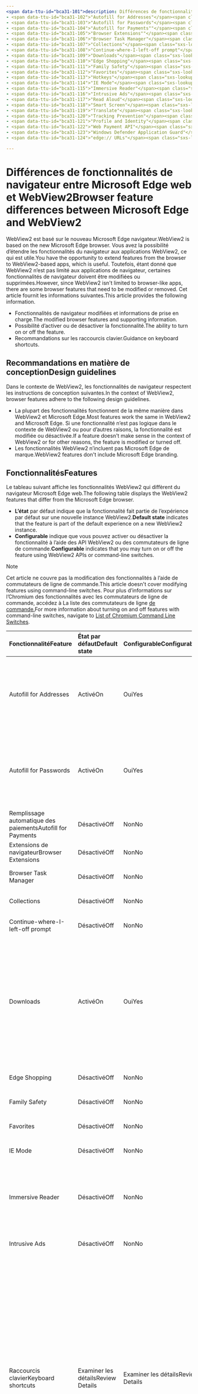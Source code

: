 ```yaml
---
<span data-ttu-id="bca31-101">description: Différences de fonctionnalités entre le titre Microsoft Edge et WebView2 : différences de fonctionnalités entre Microsoft Edge et l’auteur WebView2 : MSEdgeTeam ms.author: msedgedevrel ms.date: 19/04/2021 ms.topic: conceptual ms.prod: microsoft-edge ms.technology: webview keywords: IWebView2, IWebView2WebView, WebView2, webview, wpf apps, wpf, edge, ICoreWebView2, ICoreWebView2Host, browser control, edge html no-loc:</span><span class="sxs-lookup"><span data-stu-id="bca31-101">description: Feature differences between Microsoft Edge and WebView2 title: Feature differences between Microsoft Edge and WebView2 author: MSEdgeTeam ms.author: msedgedevrel ms.date: 04/19/2021 ms.topic: conceptual ms.prod: microsoft-edge ms.technology: webview keywords: IWebView2, IWebView2WebView, WebView2, webview, wpf apps, wpf, edge, ICoreWebView2, ICoreWebView2Host, browser control, edge html no-loc:</span></span>
- <span data-ttu-id="bca31-102">"Autofill for Addresses"</span><span class="sxs-lookup"><span data-stu-id="bca31-102">"Autofill for Addresses"</span></span>
- <span data-ttu-id="bca31-103">"Autofill for Passwords"</span><span class="sxs-lookup"><span data-stu-id="bca31-103">"Autofill for Passwords"</span></span>
- <span data-ttu-id="bca31-104">"Autofill for Payments""</span><span class="sxs-lookup"><span data-stu-id="bca31-104">"Autofill for Payments""</span></span>
- <span data-ttu-id="bca31-105">"Browser Extensions""</span><span class="sxs-lookup"><span data-stu-id="bca31-105">"Browser Extensions""</span></span>
- <span data-ttu-id="bca31-106">"Browser Task Manager"</span><span class="sxs-lookup"><span data-stu-id="bca31-106">"Browser Task Manager"</span></span>
- <span data-ttu-id="bca31-107">"Collections"</span><span class="sxs-lookup"><span data-stu-id="bca31-107">"Collections"</span></span>
- <span data-ttu-id="bca31-108">"Continue-where-I-left-off prompt"</span><span class="sxs-lookup"><span data-stu-id="bca31-108">"Continue-where-I-left-off prompt"</span></span>
- <span data-ttu-id="bca31-109">"Downloads"</span><span class="sxs-lookup"><span data-stu-id="bca31-109">"Downloads"</span></span>
- <span data-ttu-id="bca31-110">"Edge Shopping"</span><span class="sxs-lookup"><span data-stu-id="bca31-110">"Edge Shopping"</span></span>
- <span data-ttu-id="bca31-111">"Family Safety"</span><span class="sxs-lookup"><span data-stu-id="bca31-111">"Family Safety"</span></span>
- <span data-ttu-id="bca31-112">"Favorites"</span><span class="sxs-lookup"><span data-stu-id="bca31-112">"Favorites"</span></span>
- <span data-ttu-id="bca31-113">"Hotkeys"</span><span class="sxs-lookup"><span data-stu-id="bca31-113">"Hotkeys"</span></span>
- <span data-ttu-id="bca31-114">"IE Mode"</span><span class="sxs-lookup"><span data-stu-id="bca31-114">"IE Mode"</span></span>
- <span data-ttu-id="bca31-115">"Immersive Reader"</span><span class="sxs-lookup"><span data-stu-id="bca31-115">"Immersive Reader"</span></span>
- <span data-ttu-id="bca31-116">"Intrusive Ads"</span><span class="sxs-lookup"><span data-stu-id="bca31-116">"Intrusive Ads"</span></span>
- <span data-ttu-id="bca31-117">"Read Aloud"</span><span class="sxs-lookup"><span data-stu-id="bca31-117">"Read Aloud"</span></span>
- <span data-ttu-id="bca31-118">"Smart Screen"</span><span class="sxs-lookup"><span data-stu-id="bca31-118">"Smart Screen"</span></span>
- <span data-ttu-id="bca31-119">"Translate"</span><span class="sxs-lookup"><span data-stu-id="bca31-119">"Translate"</span></span>
- <span data-ttu-id="bca31-120">"Tracking Prevention"</span><span class="sxs-lookup"><span data-stu-id="bca31-120">"Tracking Prevention"</span></span>
- <span data-ttu-id="bca31-121">"Profile and Identity"</span><span class="sxs-lookup"><span data-stu-id="bca31-121">"Profile and Identity"</span></span>
- <span data-ttu-id="bca31-122">"Web Payment API"</span><span class="sxs-lookup"><span data-stu-id="bca31-122">"Web Payment API"</span></span>
- <span data-ttu-id="bca31-123">"Windows Defender Application Guard"</span><span class="sxs-lookup"><span data-stu-id="bca31-123">"Windows Defender Application Guard"</span></span>
- <span data-ttu-id="bca31-124">"edge:// URLs"</span><span class="sxs-lookup"><span data-stu-id="bca31-124">"edge:// URLs"</span></span>

---
```

# <a name="browser-feature-differences-between-microsoft-edge-and-webview2"></a><span data-ttu-id="bca31-125">Différences de fonctionnalités de navigateur entre Microsoft Edge web et WebView2</span><span class="sxs-lookup"><span data-stu-id="bca31-125">Browser feature differences between Microsoft Edge and WebView2</span></span>  

<span data-ttu-id="bca31-126">WebView2 est basé sur le nouveau Microsoft Edge navigateur.</span><span class="sxs-lookup"><span data-stu-id="bca31-126">WebView2 is based on the new Microsoft Edge browser.</span></span>  <span data-ttu-id="bca31-127">Vous avez la possibilité d’étendre les fonctionnalités du navigateur aux applications WebView2, ce qui est utile.</span><span class="sxs-lookup"><span data-stu-id="bca31-127">You have the opportunity to extend features from the browser to WebView2-based apps, which is useful.</span></span>  <span data-ttu-id="bca31-128">Toutefois, étant donné que WebView2 n’est pas limité aux applications de navigateur, certaines fonctionnalités de navigateur doivent être modifiées ou supprimées.</span><span class="sxs-lookup"><span data-stu-id="bca31-128">However, since WebView2 isn't limited to browser-like apps, there are some browser features that need to be modified or removed.</span></span>  <span data-ttu-id="bca31-129">Cet article fournit les informations suivantes.</span><span class="sxs-lookup"><span data-stu-id="bca31-129">This article provides the following information.</span></span>  

*   <span data-ttu-id="bca31-130">Fonctionnalités de navigateur modifiées et informations de prise en charge.</span><span class="sxs-lookup"><span data-stu-id="bca31-130">The modified browser features and supporting information.</span></span>   
*   <span data-ttu-id="bca31-131">Possibilité d’activer ou de désactiver la fonctionnalité.</span><span class="sxs-lookup"><span data-stu-id="bca31-131">The ability to turn on or off the feature.</span></span>  
*   <span data-ttu-id="bca31-132">Recommandations sur les raccourcis clavier.</span><span class="sxs-lookup"><span data-stu-id="bca31-132">Guidance on keyboard shortcuts.</span></span>  
    
## <a name="design-guidelines"></a><span data-ttu-id="bca31-133">Recommandations en matière de conception</span><span class="sxs-lookup"><span data-stu-id="bca31-133">Design guidelines</span></span>  

<span data-ttu-id="bca31-134">Dans le contexte de WebView2, les fonctionnalités de navigateur respectent les instructions de conception suivantes.</span><span class="sxs-lookup"><span data-stu-id="bca31-134">In the context of WebView2, browser features adhere to the following design guidelines.</span></span>  

*   <span data-ttu-id="bca31-135">La plupart des fonctionnalités fonctionnent de la même manière dans WebView2 et Microsoft Edge.</span><span class="sxs-lookup"><span data-stu-id="bca31-135">Most features work the same in WebView2 and Microsoft Edge.</span></span>  <span data-ttu-id="bca31-136">Si une fonctionnalité n’est pas logique dans le contexte de WebView2 ou pour d’autres raisons, la fonctionnalité est modifiée ou désactivée.</span><span class="sxs-lookup"><span data-stu-id="bca31-136">If a feature doesn't make sense in the context of WebView2 or for other reasons, the feature is modified or turned off.</span></span> 
*   <span data-ttu-id="bca31-137">Les fonctionnalités WebView2 n’incluent pas Microsoft Edge de marque.</span><span class="sxs-lookup"><span data-stu-id="bca31-137">WebView2 features don't include Microsoft Edge branding.</span></span>  
    
## <a name="features"></a><span data-ttu-id="bca31-138">Fonctionnalités</span><span class="sxs-lookup"><span data-stu-id="bca31-138">Features</span></span>  

<span data-ttu-id="bca31-139">Le tableau suivant affiche les fonctionnalités WebView2 qui diffèrent du navigateur Microsoft Edge web.</span><span class="sxs-lookup"><span data-stu-id="bca31-139">The following table displays the WebView2 features that differ from the Microsoft Edge browser.</span></span>   

*   <span data-ttu-id="bca31-140">**L’état** par défaut indique que la fonctionnalité fait partie de l’expérience par défaut sur une nouvelle instance WebView2.</span><span class="sxs-lookup"><span data-stu-id="bca31-140">**Default state** indicates that the feature is part of the default experience on a new WebView2 instance.</span></span>  
*   <span data-ttu-id="bca31-141">**Configurable** indique que vous pouvez activer ou désactiver la fonctionnalité à l’aide des API WebView2 ou des commutateurs de ligne de commande.</span><span class="sxs-lookup"><span data-stu-id="bca31-141">**Configurable** indicates that you may turn on or off the feature using WebView2 APIs or command-line switches.</span></span>  
    
> [!NOTE]  
> <span data-ttu-id="bca31-142">Cet article ne couvre pas la modification des fonctionnalités à l’aide de commutateurs de ligne de commande.</span><span class="sxs-lookup"><span data-stu-id="bca31-142">This article doesn't cover modifying features using command-line switches.</span></span>  <span data-ttu-id="bca31-143">Pour plus d’informations sur l’Chromium des fonctionnalités avec les commutateurs de ligne de commande, accédez à La liste des commutateurs de ligne [de commande.][PeterExperimentsChromiumCommandLineSwitches]</span><span class="sxs-lookup"><span data-stu-id="bca31-143">For more information about turning on and off features with command-line switches, navigate to [List of Chromium Command Line Switches][PeterExperimentsChromiumCommandLineSwitches].</span></span>  
    
| <span data-ttu-id="bca31-144">Fonctionnalité</span><span class="sxs-lookup"><span data-stu-id="bca31-144">Feature</span></span> | <span data-ttu-id="bca31-145">État par défaut</span><span class="sxs-lookup"><span data-stu-id="bca31-145">Default state</span></span> | <span data-ttu-id="bca31-146">Configurable</span><span class="sxs-lookup"><span data-stu-id="bca31-146">Configurable</span></span> | <span data-ttu-id="bca31-147">Détails</span><span class="sxs-lookup"><span data-stu-id="bca31-147">Details</span></span> |  
|:--- |:--- |:--- | :--- |  
| Autofill for Addresses | <span data-ttu-id="bca31-148">Activé</span><span class="sxs-lookup"><span data-stu-id="bca31-148">On</span></span> | <span data-ttu-id="bca31-149">Oui</span><span class="sxs-lookup"><span data-stu-id="bca31-149">Yes</span></span> | <span data-ttu-id="bca31-150">Cette fonctionnalité est désactivée par défaut, vous pouvez l’activer ou la désactiver à l’aide des API de remplissage automatique WebView2.</span><span class="sxs-lookup"><span data-stu-id="bca31-150">This feature is turned on by default, you may turn it on or off using WebView2 Autofill APIs.</span></span>  |  
| Autofill for Passwords | <span data-ttu-id="bca31-151">Activé</span><span class="sxs-lookup"><span data-stu-id="bca31-151">On</span></span> | <span data-ttu-id="bca31-152">Oui</span><span class="sxs-lookup"><span data-stu-id="bca31-152">Yes</span></span> | <span data-ttu-id="bca31-153">Cette fonctionnalité est désactivée par défaut, vous pouvez l’activer ou la désactiver à l’aide des API de remplissage automatique WebView2.</span><span class="sxs-lookup"><span data-stu-id="bca31-153">This feature is turned on by default, you may turn it on or off using WebView2 Autofill APIs.</span></span>  |  
| <span data-ttu-id="bca31-154">Remplissage automatique des paiements</span><span class="sxs-lookup"><span data-stu-id="bca31-154">Autofill for Payments</span></span> | <span data-ttu-id="bca31-155">Désactivé</span><span class="sxs-lookup"><span data-stu-id="bca31-155">Off</span></span> | <span data-ttu-id="bca31-156">Non</span><span class="sxs-lookup"><span data-stu-id="bca31-156">No</span></span> | <span data-ttu-id="bca31-157">Cette fonctionnalité est désactivée.</span><span class="sxs-lookup"><span data-stu-id="bca31-157">This feature is turned off.</span></span>  |  
| <span data-ttu-id="bca31-158">Extensions de navigateur</span><span class="sxs-lookup"><span data-stu-id="bca31-158">Browser Extensions</span></span> | <span data-ttu-id="bca31-159">Désactivé</span><span class="sxs-lookup"><span data-stu-id="bca31-159">Off</span></span> | <span data-ttu-id="bca31-160">Non</span><span class="sxs-lookup"><span data-stu-id="bca31-160">No</span></span> | <span data-ttu-id="bca31-161">Cette fonctionnalité est désactivée.</span><span class="sxs-lookup"><span data-stu-id="bca31-161">This feature is turned off.</span></span>  |  
| Browser Task Manager | <span data-ttu-id="bca31-162">Désactivé</span><span class="sxs-lookup"><span data-stu-id="bca31-162">Off</span></span> | <span data-ttu-id="bca31-163">Non</span><span class="sxs-lookup"><span data-stu-id="bca31-163">No</span></span> | <span data-ttu-id="bca31-164">Cette fonctionnalité est désactivée.</span><span class="sxs-lookup"><span data-stu-id="bca31-164">This feature is turned off.</span></span>  |  
| Collections | <span data-ttu-id="bca31-165">Désactivé</span><span class="sxs-lookup"><span data-stu-id="bca31-165">Off</span></span> | <span data-ttu-id="bca31-166">Non</span><span class="sxs-lookup"><span data-stu-id="bca31-166">No</span></span> | <span data-ttu-id="bca31-167">Cette fonctionnalité est désactivée.</span><span class="sxs-lookup"><span data-stu-id="bca31-167">This feature is turned off.</span></span>  |  
| Continue-where-I-left-off prompt | <span data-ttu-id="bca31-168">Désactivé</span><span class="sxs-lookup"><span data-stu-id="bca31-168">Off</span></span> | <span data-ttu-id="bca31-169">Non</span><span class="sxs-lookup"><span data-stu-id="bca31-169">No</span></span> | <span data-ttu-id="bca31-170">Cette fonctionnalité est désactivée.</span><span class="sxs-lookup"><span data-stu-id="bca31-170">This feature is turned off.</span></span>  |  
| Downloads | <span data-ttu-id="bca31-171">Activé</span><span class="sxs-lookup"><span data-stu-id="bca31-171">On</span></span> | <span data-ttu-id="bca31-172">Oui</span><span class="sxs-lookup"><span data-stu-id="bca31-172">Yes</span></span> | <span data-ttu-id="bca31-173">WebView2 fournit une API qui vous permet de personnaliser l’interface utilisateur de téléchargement pour manipuler les téléchargements.</span><span class="sxs-lookup"><span data-stu-id="bca31-173">WebView2 provides an API that allows you to customize the download UI to manipulate downloads.</span></span> <span data-ttu-id="bca31-174">Par exemple, vous pouvez bloquer, rediriger, enregistrer, suspendre, etc.</span><span class="sxs-lookup"><span data-stu-id="bca31-174">For example, you can block, redirect, save, pause, and so on.</span></span>  <!--For more information, navigate to [download API][Webview2ReferenceDownloadApi].--> |  
| Edge Shopping | <span data-ttu-id="bca31-175">Désactivé</span><span class="sxs-lookup"><span data-stu-id="bca31-175">Off</span></span> | <span data-ttu-id="bca31-176">Non</span><span class="sxs-lookup"><span data-stu-id="bca31-176">No</span></span> | <span data-ttu-id="bca31-177">Cette fonctionnalité est désactivée.</span><span class="sxs-lookup"><span data-stu-id="bca31-177">This feature is turned off.</span></span>  |  
| Family Safety | <span data-ttu-id="bca31-178">Désactivé</span><span class="sxs-lookup"><span data-stu-id="bca31-178">Off</span></span> | <span data-ttu-id="bca31-179">Non</span><span class="sxs-lookup"><span data-stu-id="bca31-179">No</span></span> | <span data-ttu-id="bca31-180">Cette fonctionnalité est désactivée.</span><span class="sxs-lookup"><span data-stu-id="bca31-180">This feature is turned off.</span></span>  |  
| Favorites | <span data-ttu-id="bca31-181">Désactivé</span><span class="sxs-lookup"><span data-stu-id="bca31-181">Off</span></span> | <span data-ttu-id="bca31-182">Non</span><span class="sxs-lookup"><span data-stu-id="bca31-182">No</span></span> | <span data-ttu-id="bca31-183">Cette fonctionnalité est désactivée.</span><span class="sxs-lookup"><span data-stu-id="bca31-183">This feature is turned off.</span></span>  |  
| IE Mode | <span data-ttu-id="bca31-184">Désactivé</span><span class="sxs-lookup"><span data-stu-id="bca31-184">Off</span></span> | <span data-ttu-id="bca31-185">Non</span><span class="sxs-lookup"><span data-stu-id="bca31-185">No</span></span> | <span data-ttu-id="bca31-186">Cette fonctionnalité est désactivée.</span><span class="sxs-lookup"><span data-stu-id="bca31-186">This feature is turned off.</span></span>  |  
| Immersive Reader | <span data-ttu-id="bca31-187">Désactivé</span><span class="sxs-lookup"><span data-stu-id="bca31-187">Off</span></span> | <span data-ttu-id="bca31-188">Non</span><span class="sxs-lookup"><span data-stu-id="bca31-188">No</span></span> | <span data-ttu-id="bca31-189">Cette fonctionnalité dépend de l’interface utilisateur du navigateur pour l’interaction.</span><span class="sxs-lookup"><span data-stu-id="bca31-189">This feature depends on the browser UI for interaction.</span></span>  <span data-ttu-id="bca31-190">Cette fonctionnalité est désactivée.</span><span class="sxs-lookup"><span data-stu-id="bca31-190">This feature is turned off.</span></span>  |  
| Intrusive Ads | <span data-ttu-id="bca31-191">Désactivé</span><span class="sxs-lookup"><span data-stu-id="bca31-191">Off</span></span> | <span data-ttu-id="bca31-192">Non</span><span class="sxs-lookup"><span data-stu-id="bca31-192">No</span></span> | <span data-ttu-id="bca31-193">Cette fonctionnalité est désactivée.</span><span class="sxs-lookup"><span data-stu-id="bca31-193">This feature is turned off.</span></span>  |  
| <span data-ttu-id="bca31-194">Raccourcis clavier</span><span class="sxs-lookup"><span data-stu-id="bca31-194">Keyboard shortcuts</span></span> | <span data-ttu-id="bca31-195">Examiner les détails</span><span class="sxs-lookup"><span data-stu-id="bca31-195">Review Details</span></span> | <span data-ttu-id="bca31-196">Examiner les détails</span><span class="sxs-lookup"><span data-stu-id="bca31-196">Review Details</span></span> | <span data-ttu-id="bca31-197">Les raccourcis clavier qui sont désactivés par défaut n’ont pas de sens ou provoquent des problèmes dans WebView2.</span><span class="sxs-lookup"><span data-stu-id="bca31-197">The keyboard shortcuts that are turned off by default either don't make sense or cause problems in WebView2.</span></span>  <span data-ttu-id="bca31-198">Vous ne pouvez pas activer ou désactiver ces raccourcis.</span><span class="sxs-lookup"><span data-stu-id="bca31-198">You may not turn on or off these shortcuts.</span></span>  <span data-ttu-id="bca31-199">Au lieu de cela, vous pouvez écouter une combinaison de touches à l’aide de l’événement `AcceleratorKeyPressed` et créer une réponse personnalisée si nécessaire.</span><span class="sxs-lookup"><span data-stu-id="bca31-199">Instead, you may listen for a key combination using the `AcceleratorKeyPressed` event and create a custom response if needed.</span></span>  <span data-ttu-id="bca31-200">Pour plus d’informations, accédez à [d’autres informations sur les raccourcis clavier.](#additional-keyboard-shortcuts-information)</span><span class="sxs-lookup"><span data-stu-id="bca31-200">For more information, navigate to [Additional keyboard shortcuts information](#additional-keyboard-shortcuts-information).</span></span> |  
| <span data-ttu-id="bca31-201">Notifications Push</span><span class="sxs-lookup"><span data-stu-id="bca31-201">Push notifications</span></span> | <span data-ttu-id="bca31-202">Désactivé</span><span class="sxs-lookup"><span data-stu-id="bca31-202">Off</span></span> | <span data-ttu-id="bca31-203">Non</span><span class="sxs-lookup"><span data-stu-id="bca31-203">No</span></span> | <span data-ttu-id="bca31-204">Cette fonctionnalité n’est pas implémentée dans WebView2.</span><span class="sxs-lookup"><span data-stu-id="bca31-204">This feature is not implemented in WebView2.</span></span>  <span data-ttu-id="bca31-205">Pour plus d’informations, [accédez à Ajouter la prise en charge de l’API de notification HTML5 (#308).][GithubMicrosoftedgeWebview2feedbackIssues308]</span><span class="sxs-lookup"><span data-stu-id="bca31-205">For more information, navigate to [Add support for HTML5 Notification API (#308)][GithubMicrosoftedgeWebview2feedbackIssues308].</span></span> |  
| Read Aloud | <span data-ttu-id="bca31-206">Désactivé</span><span class="sxs-lookup"><span data-stu-id="bca31-206">Off</span></span> | <span data-ttu-id="bca31-207">Non</span><span class="sxs-lookup"><span data-stu-id="bca31-207">No</span></span> | <span data-ttu-id="bca31-208">Cette fonctionnalité est désactivée.</span><span class="sxs-lookup"><span data-stu-id="bca31-208">This feature is turned off.</span></span>  |  
| Smart Screen | <span data-ttu-id="bca31-209">Activé</span><span class="sxs-lookup"><span data-stu-id="bca31-209">On</span></span>`*` | <span data-ttu-id="bca31-210">Non</span><span class="sxs-lookup"><span data-stu-id="bca31-210">No</span></span> | `*` <span data-ttu-id="bca31-211">L’interface utilisateur de cette fonctionnalité a été supprimée, mais la fonctionnalité sous-jacente est toujours disponible.</span><span class="sxs-lookup"><span data-stu-id="bca31-211">The UI for this feature has been removed, however the underlying functionality is still available.</span></span>  <span data-ttu-id="bca31-212">En outre, vous pouvez désactiver Smart Screen l’utilisation d’un commutateur de ligne de commande.</span><span class="sxs-lookup"><span data-stu-id="bca31-212">Additionally, you may turn off Smart Screen using a command-line switch.</span></span>  |  
| Translate | <span data-ttu-id="bca31-213">Désactivé</span><span class="sxs-lookup"><span data-stu-id="bca31-213">Off</span></span> | <span data-ttu-id="bca31-214">Non</span><span class="sxs-lookup"><span data-stu-id="bca31-214">No</span></span> | <span data-ttu-id="bca31-215">Cette fonctionnalité est désactivée.</span><span class="sxs-lookup"><span data-stu-id="bca31-215">This feature is turned off.</span></span>  |  
| Tracking Prevention | <span data-ttu-id="bca31-216">Activé</span><span class="sxs-lookup"><span data-stu-id="bca31-216">On</span></span>`*` | <span data-ttu-id="bca31-217">Non</span><span class="sxs-lookup"><span data-stu-id="bca31-217">No</span></span> | `*` <span data-ttu-id="bca31-218">L’interface utilisateur de cette fonctionnalité a été supprimée, mais la fonctionnalité sous-jacente est toujours disponible.</span><span class="sxs-lookup"><span data-stu-id="bca31-218">The UI for this feature has been removed, however the underlying functionality is still available.</span></span>  <span data-ttu-id="bca31-219">La prévention du suivi est toujours équilibrée.</span><span class="sxs-lookup"><span data-stu-id="bca31-219">Tracking prevention is always set to balanced.</span></span>|  
| Profile and Identity | <span data-ttu-id="bca31-220">Désactivé</span><span class="sxs-lookup"><span data-stu-id="bca31-220">Off</span></span> | <span data-ttu-id="bca31-221">Non</span><span class="sxs-lookup"><span data-stu-id="bca31-221">No</span></span> | <span data-ttu-id="bca31-222">La fonctionnalité qui synchronise vos favoris, cookies, etc., est désactivée.</span><span class="sxs-lookup"><span data-stu-id="bca31-222">The feature that syncs your favorites, cookies, and so on, is turned off.</span></span>  |  
| Web Payment API | <span data-ttu-id="bca31-223">Désactivé</span><span class="sxs-lookup"><span data-stu-id="bca31-223">Off</span></span> | <span data-ttu-id="bca31-224">Non</span><span class="sxs-lookup"><span data-stu-id="bca31-224">No</span></span> | <span data-ttu-id="bca31-225">Cette fonctionnalité est désactivée.</span><span class="sxs-lookup"><span data-stu-id="bca31-225">This feature is turned off.</span></span>  | 
| Windows Defender Application Guard | <span data-ttu-id="bca31-226">Désactivé</span><span class="sxs-lookup"><span data-stu-id="bca31-226">Off</span></span> | <span data-ttu-id="bca31-227">Non</span><span class="sxs-lookup"><span data-stu-id="bca31-227">No</span></span> | <span data-ttu-id="bca31-228">Cette fonctionnalité est désactivée.</span><span class="sxs-lookup"><span data-stu-id="bca31-228">This feature is turned off.</span></span>  |  
| edge:// URLs | <span data-ttu-id="bca31-229">Examiner les détails</span><span class="sxs-lookup"><span data-stu-id="bca31-229">Review Details</span></span> | <span data-ttu-id="bca31-230">Non</span><span class="sxs-lookup"><span data-stu-id="bca31-230">No</span></span> | <span data-ttu-id="bca31-231">Paramètres pour le navigateur Microsoft Edge sont sur `edge://` les URL.</span><span class="sxs-lookup"><span data-stu-id="bca31-231">Settings for the Microsoft Edge browser are on `edge://` URLs.</span></span>  <span data-ttu-id="bca31-232">Étant donné que la plupart de ces pages web ont une Microsoft Edge ou n’ont pas de sens dans le contexte de WebView2, certaines de ces URL sont désactivées.</span><span class="sxs-lookup"><span data-stu-id="bca31-232">Because most of these webpages have Microsoft Edge branding or don't make sense within the context of WebView2, some of these URLs are turned off.</span></span>  <span data-ttu-id="bca31-233">Pour plus d’informations, [accédez à URL internes bloquées.](#blocked-internal-urls)</span><span class="sxs-lookup"><span data-stu-id="bca31-233">For more information, navigate to [Blocked internal URLs](#blocked-internal-urls).</span></span>  |  

## <a name="blocked-internal-urls"></a><span data-ttu-id="bca31-234">URL internes bloquées</span><span class="sxs-lookup"><span data-stu-id="bca31-234">Blocked internal URLs</span></span>  

<span data-ttu-id="bca31-235">Les pages web Microsoft Edge paramètres Google Chrome et suivantes ne sont pas disponibles dans WebView2.</span><span class="sxs-lookup"><span data-stu-id="bca31-235">The following Microsoft Edge and Google Chrome settings webpages aren't available in WebView2.</span></span>  

*   `chrome-search://local-ntp/local-ntp.html`  
*   `edge://application-guard-internals`  
*   `edge://apps`  
*   `edge://compat`  
*   `edge://extensions`  
*   `edge://favorites`  
*   `edge://help`  
*   `edge://management`  
*   `edge://network-error`  
*   `edge://new-tab-page`  
*   `edge://newtab`  
*   `edge://omnibox`  
*   `edge://settings`  
*   `edge://supervised-user-internals`  
*   `edge://version`  

## <a name="additional-keyboard-shortcuts-information"></a><span data-ttu-id="bca31-236">Informations supplémentaires sur les raccourcis clavier</span><span class="sxs-lookup"><span data-stu-id="bca31-236">Additional keyboard shortcuts information</span></span>  

<span data-ttu-id="bca31-237">Les raccourcis clavier ou les liaisons de touches sont pris en charge dans Microsoft Edge et WebView2.</span><span class="sxs-lookup"><span data-stu-id="bca31-237">Keyboard shortcuts or key bindings are supported in Microsoft Edge and WebView2.</span></span>  <span data-ttu-id="bca31-238">Lorsque Microsoft Edge mises à jour sont mises à jour, les liaisons de touches par défaut peuvent changer.</span><span class="sxs-lookup"><span data-stu-id="bca31-238">When Microsoft Edge updates, the default key bindings may change.</span></span>  <span data-ttu-id="bca31-239">En outre, un raccourci clavier qui est désactivé par défaut peut s’activer si la fonctionnalité est désormais prise en charge dans WebView2.</span><span class="sxs-lookup"><span data-stu-id="bca31-239">Furthermore, a keyboard shortcut that is turned off by default may turn on if the feature is now supported in WebView2.</span></span>  <span data-ttu-id="bca31-240">Pour éviter les modifications apportées à vos raccourcis clavier, vous pouvez définir sur , ce qui permet de couper toutes les touches qui accèdent aux fonctionnalités du navigateur, tout en maintenant tous les raccourcis de déplacement et de modification de texte de base `AreBrowserAcceleratorKeysEnabled` `FALSE` allumés.</span><span class="sxs-lookup"><span data-stu-id="bca31-240">To avoid changes to your keyboard shortcuts, you may set `AreBrowserAcceleratorKeysEnabled` to `FALSE`, which turns off all keys that access browser features, but keeps all basic text-editing and movement shortcuts turned on.</span></span>  

<span data-ttu-id="bca31-241">Le tableau suivant répertorie les raccourcis qui sont toujours désactivés dans WebView2.</span><span class="sxs-lookup"><span data-stu-id="bca31-241">The following table lists the shortcuts that are always turned off in WebView2.</span></span>  <span data-ttu-id="bca31-242">Un astérisque \( \) indique que le raccourci n’est pas désactivé, mais que la fonctionnalité à partir de celle-ci est désactivée ou ne s’applique pas à `*` WebView2.</span><span class="sxs-lookup"><span data-stu-id="bca31-242">An asterisk \(`*`\) character indicates that the shortcut isn't turned off, but the feature it accesses is turned off or doesn't apply to WebView2.</span></span>  

| <span data-ttu-id="bca31-243">Action</span><span class="sxs-lookup"><span data-stu-id="bca31-243">Action</span></span> | <span data-ttu-id="bca31-244">Windows</span><span class="sxs-lookup"><span data-stu-id="bca31-244">Windows</span></span> |  
|:--- |:--- |  
| <span data-ttu-id="bca31-245">Ajouter à</span><span class="sxs-lookup"><span data-stu-id="bca31-245">Add to</span></span> Favorites | `Ctrl`+`D` |  
| <span data-ttu-id="bca31-246">Ajouter tous les onglets à</span><span class="sxs-lookup"><span data-stu-id="bca31-246">Add All Tabs to</span></span> Favorites | `Ctrl`+`Shift`+`D` |  
| <span data-ttu-id="bca31-247">Emplacement du focus</span><span class="sxs-lookup"><span data-stu-id="bca31-247">Focus Location</span></span> | `Ctrl`+`L, Alt`+`D` |  
| <span data-ttu-id="bca31-248">Coller et aller</span><span class="sxs-lookup"><span data-stu-id="bca31-248">Paste and Go</span></span> | `Ctrl`+`Shift`+`L` |  
| <span data-ttu-id="bca31-249">Ouvrir un fichier</span><span class="sxs-lookup"><span data-stu-id="bca31-249">Open File</span></span> | `Ctrl`+`O` |  
| Read Aloud `*` | `Ctrl`+`Shift`+`U` |  
| <span data-ttu-id="bca31-250">Web Capture</span><span class="sxs-lookup"><span data-stu-id="bca31-250">Web Capture</span></span> `*` | `Ctrl`+`Shift`+`S` |  
| <span data-ttu-id="bca31-251">Barre latérale</span><span class="sxs-lookup"><span data-stu-id="bca31-251">Sidebar</span></span> `*` | `Ctrl`+`Shift`+`E` |  
| <span data-ttu-id="bca31-252">Enregistrer la page</span><span class="sxs-lookup"><span data-stu-id="bca31-252">Save Page</span></span> | `Ctrl`+`S` |  
| <span data-ttu-id="bca31-253">Sélectionner le dernier onglet</span><span class="sxs-lookup"><span data-stu-id="bca31-253">Select Last Tab</span></span> | `Ctrl`+`9` |  
| <span data-ttu-id="bca31-254">Sélectionner l’onglet suivant</span><span class="sxs-lookup"><span data-stu-id="bca31-254">Select Next Tab</span></span> | `Ctrl`+`Tab` |  
| <span data-ttu-id="bca31-255">Sélectionner l’onglet précédent</span><span class="sxs-lookup"><span data-stu-id="bca31-255">Select Previous Tab</span></span> | `Ctrl`+`Shift`+`Tab` |  
| <span data-ttu-id="bca31-256">Sélectionner l’onglet \(1 - 8\)</span><span class="sxs-lookup"><span data-stu-id="bca31-256">Select Tab \(1 - 8\)</span></span> | `Ctrl`+`(1-8)` |  
| <span data-ttu-id="bca31-257">Afficher Favorites la barre</span><span class="sxs-lookup"><span data-stu-id="bca31-257">Show Favorites Bar</span></span> `*` | `Ctrl`+`Shift`+`B` |  
| <span data-ttu-id="bca31-258">Help</span><span class="sxs-lookup"><span data-stu-id="bca31-258">Help</span></span> | `F1` |  
| <span data-ttu-id="bca31-259">Volet Suivant focus</span><span class="sxs-lookup"><span data-stu-id="bca31-259">Focus Next Pane</span></span> `*` | `F6` |  
| <span data-ttu-id="bca31-260">Volet Précédent focus</span><span class="sxs-lookup"><span data-stu-id="bca31-260">Focus Previous Pane</span></span> `*` | `Shift`+`F6` |  
| <span data-ttu-id="bca31-261">Navigation par caret</span><span class="sxs-lookup"><span data-stu-id="bca31-261">Caret Browsing</span></span> `*` | `F7` |  
| <span data-ttu-id="bca31-262">Lecture</span><span class="sxs-lookup"><span data-stu-id="bca31-262">Reading View</span></span> `*` | `F9` |  
| <span data-ttu-id="bca31-263">Barre de menus Focus</span><span class="sxs-lookup"><span data-stu-id="bca31-263">Focus Menu Bar</span></span> | `F10` |  
| <span data-ttu-id="bca31-264">Afficher le menu Identité</span><span class="sxs-lookup"><span data-stu-id="bca31-264">Show Identity Menu</span></span> `*` | `Ctrl`+`Shift`+`M` |  
| Browser Task Manager `*` | `Shift`+`Escape` |  
| <span data-ttu-id="bca31-265">Commentaires edge</span><span class="sxs-lookup"><span data-stu-id="bca31-265">Edge Feedback</span></span> `*` | `Shift`+`Alt`+`I` |  
| <span data-ttu-id="bca31-266">Désactiver l’onglet</span><span class="sxs-lookup"><span data-stu-id="bca31-266">Mute Tab</span></span> `*` | `Ctrl`+`M` |  
| <span data-ttu-id="bca31-267">Nouvelle fenêtre Incognito</span><span class="sxs-lookup"><span data-stu-id="bca31-267">New Incognito Window</span></span> | `Ctrl`+`Shift`+`N` |  
| <span data-ttu-id="bca31-268">Nouvel onglet</span><span class="sxs-lookup"><span data-stu-id="bca31-268">New Tab</span></span> | `Ctrl`+`T` |  
| <span data-ttu-id="bca31-269">Nouvelle fenêtre</span><span class="sxs-lookup"><span data-stu-id="bca31-269">New Window</span></span> | `Ctrl`+`N` |  
| <span data-ttu-id="bca31-270">Restaurer le dernier onglet fermé</span><span class="sxs-lookup"><span data-stu-id="bca31-270">Restore Last Closed Tab</span></span> | `Ctrl`+`Shift`+`T` |  
| <span data-ttu-id="bca31-271">Mise au point</span><span class="sxs-lookup"><span data-stu-id="bca31-271">Focus</span></span> Favorites | `Alt`+`Shift`+`B` |  
| <span data-ttu-id="bca31-272">Focus Inactive Popup</span><span class="sxs-lookup"><span data-stu-id="bca31-272">Focus Inactive Popup</span></span> | `Alt`+`Shift`+`A` |  
| <span data-ttu-id="bca31-273">Recherche de focus</span><span class="sxs-lookup"><span data-stu-id="bca31-273">Focus Search</span></span> | `Ctrl`<span data-ttu-id="bca31-274">+`E`, `Ctrl`+`K`,</span><span class="sxs-lookup"><span data-stu-id="bca31-274">+`E`, `Ctrl`+`K`,</span></span> `Search Key` |  
| <span data-ttu-id="bca31-275">Onglet dupliqué</span><span class="sxs-lookup"><span data-stu-id="bca31-275">Duplicate Tab</span></span> | `Ctrl`+`Shift`+`K` |  
| <span data-ttu-id="bca31-276">Barre d’outils Focus</span><span class="sxs-lookup"><span data-stu-id="bca31-276">Focus Toolbar</span></span> `*` | `Alt`+`Shift`+`T` |  
| <span data-ttu-id="bca31-277">Accueil</span><span class="sxs-lookup"><span data-stu-id="bca31-277">Home</span></span> | `Alt`<span data-ttu-id="bca31-278">+`Home`,</span><span class="sxs-lookup"><span data-stu-id="bca31-278">+`Home`,</span></span> `Browser Home Key` |  
| <span data-ttu-id="bca31-279">Afficher le menu de l’application</span><span class="sxs-lookup"><span data-stu-id="bca31-279">Show App Menu</span></span> | `Alt`+`E, Alt`+`F` |  
| <span data-ttu-id="bca31-280">Afficher</span><span class="sxs-lookup"><span data-stu-id="bca31-280">Show</span></span> Favorites | `Ctrl`+`Shift`+`O` |  
| <span data-ttu-id="bca31-281">Afficher</span><span class="sxs-lookup"><span data-stu-id="bca31-281">Show</span></span> Downloads | `Ctrl`+`J` |  
| <span data-ttu-id="bca31-282">Afficher l’historique</span><span class="sxs-lookup"><span data-stu-id="bca31-282">Show History</span></span> | `Ctrl`+`H` |  
| <span data-ttu-id="bca31-283">Afficher la barre du mode lecture</span><span class="sxs-lookup"><span data-stu-id="bca31-283">Show Reading Mode Bar</span></span> `*` | `Shift`+`Alt`+`R` |  
| <span data-ttu-id="bca31-284">Afficher</span><span class="sxs-lookup"><span data-stu-id="bca31-284">Show</span></span> Collections `*` | `Ctrl`+`Shift`+`Y` |  

<span data-ttu-id="bca31-285">Les raccourcis clavier suivants sont toujours désactivés, sauf dans les fenêtres qui `NewWindowRequested` s’affichent lorsque l’événement n’est pas géré.</span><span class="sxs-lookup"><span data-stu-id="bca31-285">The following keyboard shortcuts are always turned off, except in windows that display when the `NewWindowRequested` event isn't handled.</span></span>

| <span data-ttu-id="bca31-286">Action</span><span class="sxs-lookup"><span data-stu-id="bca31-286">Action</span></span> | <span data-ttu-id="bca31-287">Windows</span><span class="sxs-lookup"><span data-stu-id="bca31-287">Windows</span></span> |  
|:--- |:--- |  
| <span data-ttu-id="bca31-288">Fermer l’onglet</span><span class="sxs-lookup"><span data-stu-id="bca31-288">Close Tab</span></span> | `Ctrl`+`W, Ctrl`+`F4` |  
| <span data-ttu-id="bca31-289">Fermer la fenêtre</span><span class="sxs-lookup"><span data-stu-id="bca31-289">Close Window</span></span> | `Ctrl`+`Shift`+`W` |  
| <span data-ttu-id="bca31-290">Plein écran</span><span class="sxs-lookup"><span data-stu-id="bca31-290">Fullscreen</span></span> | `F11` |  

<span data-ttu-id="bca31-291">Si vous le `AreBrowserAcceleratorKeysEnabled` `FALSE` définissez, les raccourcis clavier supplémentaires suivants sont désactivés.</span><span class="sxs-lookup"><span data-stu-id="bca31-291">If you set `AreBrowserAcceleratorKeysEnabled` to `FALSE`, the following additional keyboard shortcuts are turned off.</span></span>  

| <span data-ttu-id="bca31-292">Action</span><span class="sxs-lookup"><span data-stu-id="bca31-292">Action</span></span> | <span data-ttu-id="bca31-293">Windows</span><span class="sxs-lookup"><span data-stu-id="bca31-293">Windows</span></span> |  
|:--- |:--- |  
| <span data-ttu-id="bca31-294">Stop</span><span class="sxs-lookup"><span data-stu-id="bca31-294">Stop</span></span> | `Escape` |  
| <span data-ttu-id="bca31-295">Rechercher sur la page</span><span class="sxs-lookup"><span data-stu-id="bca31-295">Find on Page</span></span> | `Ctrl`+`F` |  
| <span data-ttu-id="bca31-296">Rechercher suivant</span><span class="sxs-lookup"><span data-stu-id="bca31-296">Find Next</span></span> | `Ctrl`+`G` |  
| <span data-ttu-id="bca31-297">Rechercher précédent</span><span class="sxs-lookup"><span data-stu-id="bca31-297">Find Previous</span></span> | `Ctrl`+`Shift`+`G` |  
| <span data-ttu-id="bca31-298">Imprimer</span><span class="sxs-lookup"><span data-stu-id="bca31-298">Print</span></span> | `Ctrl`+`P` |  
| <span data-ttu-id="bca31-299">Actualiser</span><span class="sxs-lookup"><span data-stu-id="bca31-299">Refresh</span></span> | `Ctrl`<span data-ttu-id="bca31-300">+`R`, `F5`,</span><span class="sxs-lookup"><span data-stu-id="bca31-300">+`R`, `F5`,</span></span> `Reload Key` |  
| <span data-ttu-id="bca31-301">Actualiser sans cache</span><span class="sxs-lookup"><span data-stu-id="bca31-301">Refresh Without Cache</span></span> | `Ctrl`<span data-ttu-id="bca31-302">+`Shift`+`R`, `Ctrl`+`F5`, `Shift`+`F5`, `Ctrl`+`Refresh`, `Shift`+</span><span class="sxs-lookup"><span data-stu-id="bca31-302">+`Shift`+`R`, `Ctrl`+`F5`, `Shift`+`F5`, `Ctrl`+`Refresh`, `Shift`+</span></span>`Refresh` |  
| <span data-ttu-id="bca31-303">Zoom arrière</span><span class="sxs-lookup"><span data-stu-id="bca31-303">Zoom Out</span></span> | `Ctrl`+`-` |  
| <span data-ttu-id="bca31-304">Zoom avant</span><span class="sxs-lookup"><span data-stu-id="bca31-304">Zoom In</span></span> | `Ctrl`+`+` |  
| <span data-ttu-id="bca31-305">Réinitialiser le zoom</span><span class="sxs-lookup"><span data-stu-id="bca31-305">Reset Zoom</span></span> | `Ctrl`+`0` |  
| <span data-ttu-id="bca31-306">Rechercher suivant</span><span class="sxs-lookup"><span data-stu-id="bca31-306">Find Next</span></span> | `F3` |  
| <span data-ttu-id="bca31-307">Rechercher précédent</span><span class="sxs-lookup"><span data-stu-id="bca31-307">Find Previous</span></span> | `Shift`+`F3` |  
| <span data-ttu-id="bca31-308">Back</span><span class="sxs-lookup"><span data-stu-id="bca31-308">Back</span></span> | `Alt`+`Left, Browser Back Key` |  
| <span data-ttu-id="bca31-309">Forward</span><span class="sxs-lookup"><span data-stu-id="bca31-309">Forward</span></span> | `Alt`<span data-ttu-id="bca31-310">+`Right`,</span><span class="sxs-lookup"><span data-stu-id="bca31-310">+`Right`,</span></span> `Browser Forward Key` |  
| <span data-ttu-id="bca31-311">Imprimer</span><span class="sxs-lookup"><span data-stu-id="bca31-311">Print</span></span> | `Ctrl`+`P` |  
| <span data-ttu-id="bca31-312">Ouvrir/fermer DevTools</span><span class="sxs-lookup"><span data-stu-id="bca31-312">Open / Close DevTools</span></span> | `Ctrl`+`Shift`+`I` |  
| <span data-ttu-id="bca31-313">Ouvrir la console DevTools</span><span class="sxs-lookup"><span data-stu-id="bca31-313">Open DevTools Console</span></span> | `Ctrl`+`Shift`+`J` |  
| <span data-ttu-id="bca31-314">Ouvrir DevTools Inspect</span><span class="sxs-lookup"><span data-stu-id="bca31-314">Open DevTools Inspect</span></span> | `Ctrl`+`Shift`+`C` |  

> [!Note] 
> <span data-ttu-id="bca31-315">Pour personnaliser l’une des touches individuellement, utilisez [l’événement AcceleratorKeyPressed.][DotnetApiMicrosoftWebWebview2CoreCorewebview2controllerAcceleratorkeypressedViewWebview2Dotnet1077444]</span><span class="sxs-lookup"><span data-stu-id="bca31-315">To customize any of the keys individually, use the [AcceleratorKeyPressed][DotnetApiMicrosoftWebWebview2CoreCorewebview2controllerAcceleratorkeypressedViewWebview2Dotnet1077444] event.</span></span>  

## <a name="getting-in-touch-with-the-microsoft-edge-webview2-team"></a><span data-ttu-id="bca31-316">Mise en contact avec l Microsoft Edge WebView2</span><span class="sxs-lookup"><span data-stu-id="bca31-316">Getting in touch with the Microsoft Edge WebView2 team</span></span>  

[!INCLUDE [contact WebView2 team note](../includes/contact-webview-team-note.md)]  

<!-- links -->  

<!--[Webview2ReferenceDownloadApi]: ./download-api.md "download API | Microsoft Docs"  -->  

[DotnetApiMicrosoftWebWebview2CoreCorewebview2controllerAcceleratorkeypressedViewWebview2Dotnet1077444]: /dotnet/api/microsoft.web.webview2.core.corewebview2controller.acceleratorkeypressed?view=webview2-dotnet-1.0.774.44&preserve-view=true "Événement CoreWebView2Controller.AcceleratorKeyPressed | Documents Microsoft"  

[DevtoolsShortcutsIndex]: ../../devtools-guide-chromium/shortcuts/index.md "Microsoft Edge Raccourcis clavier DevTools | Documents Microsoft"  

[GithubMicrosoftedgeWebview2feedbackIssues308]: https://github.com/MicrosoftEdge/WebView2Feedback/issues/308 "Ajouter la prise en charge des api de notification HTML5 (#308) | GitHub"  

[PeterExperimentsChromiumCommandLineSwitches]: https://peter.sh/experiments/chromium-command-line-switches "Liste des commutateurs Chromium ligne de commande | Peter Beverloo"  
